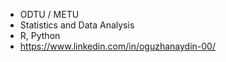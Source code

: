 - ODTU / METU
- Statistics and Data Analysis
- R, Python
- https://www.linkedin.com/in/oguzhanaydin-00/

<!---
aydinoguzhan/aydinoguzhan is a ✨ special ✨ repository because its `README.md` (this file) appears on your GitHub profile.
You can click the Preview link to take a look at your changes.
--->
